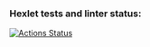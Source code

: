 ### Hexlet tests and linter status:
[![Actions Status](https://github.com/Kinzar97/dom-react-redux-project-lvl4/workflows/hexlet-check/badge.svg)](https://github.com/Kinzar97/dom-react-redux-project-lvl4/actions)